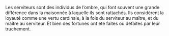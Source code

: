 ﻿---
skill_proficiencies: '[Discrétion](abilities_dexterity_hd.md#discrétion), [Perspicacité](abilities_wisdom_hd.md#perspicacité).'
mastered_tools: outils de tisserand.
mastered_languages: une langue au choix, à l’oral seulement.
equipment: vêtements de bonne qualité, deux bougies de suif, morceau de savon, colifichet signe de l’affection que vous portait votre employeur, bourse contenant 15 sous.
id: background_servant_fr.md#serviteur
name: Serviteur
alt_name: '[Servant](background_servant_en.md) (RPG p51)'
source: (JDR p52)
---

Les serviteurs sont des individus de l’ombre, qui font souvent une grande différence dans la maisonnée à laquelle ils sont rattachés. Ils considèrent la loyauté comme une vertu cardinale, à la fois du serviteur au maître, et du maître au serviteur. Et bien des fortunes ont été faites ou défaites par leur truchement.

